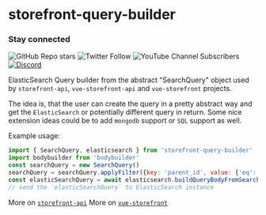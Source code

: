 # storefront-query-builder

### Stay connected

![GitHub Repo stars](https://img.shields.io/github/stars/vuestorefront/vue-storefront?style=social)
![Twitter Follow](https://img.shields.io/twitter/follow/vuestorefront?style=social)
![YouTube Channel Subscribers](https://img.shields.io/youtube/channel/subscribers/UCkm1F3Cglty3CE1QwKQUhhg?style=social)
[![Discord](https://img.shields.io/discord/770285988244750366?label=join%20discord&logo=Discord&logoColor=white)](https://discord.vuestorefront.io)


ElasticSearch Query builder from the abstract "SearchQuery" object used by `storefront-api`, `vue-storefront-api` and `vue-storefront` projects.

The idea is, that the user can create the query in a pretty abstract way and get the `ElasticSearch` or potentially different query in return. Some nice extension ideas could be to add `mongodb` support or `SQL` support as well.


Example usage:

```js
import { SearchQuery, elasticsearch } from 'storefront-query-builder'
import bodybuilder from 'bodybuilder'
const searchQuery = new SearchQuery()
searchQuery = searchQuery.applyFilter({key: 'parent_id', value: {'eq': 125 }})
const elasticSearchQuery = await elasticsearch.buildQueryBodyFromSearchQuery({ config, queryChain: bodybuilder(), searchQuery })
// send the `elasticSearchQuery` to ElasticSearch instance
```

More on [`storefront-api`](https://github.com/DivanteLtd/storefront-api)
More on [`vue-storefront`](https://github.com/DivanteLtd/vue-storefront)
